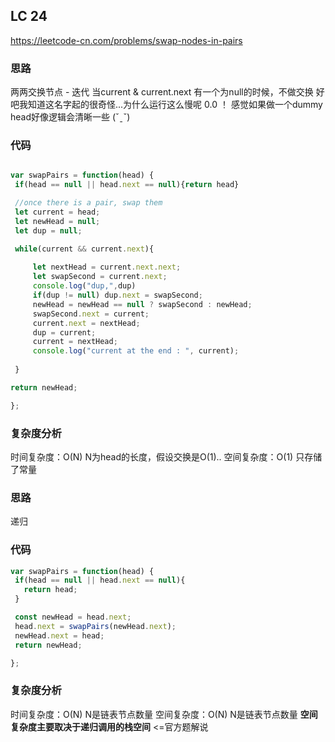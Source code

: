 ## LC 24
https://leetcode-cn.com/problems/swap-nodes-in-pairs
### 思路
两两交换节点 - 迭代
当current & current.next 有一个为null的时候，不做交换
好吧我知道这名字起的很奇怪...为什么运行这么慢呢 0.0 ！
感觉如果做一个dummy head好像逻辑会清晰一些 (ˇˍˇ) 

### 代码
 ``` JavaScript

var swapPairs = function(head) {
  if(head == null || head.next == null){return head}

  //once there is a pair, swap them
  let current = head;
  let newHead = null;
  let dup = null;

  while(current && current.next){
    
      let nextHead = current.next.next;
      let swapSecond = current.next;
      console.log("dup,",dup)
      if(dup != null) dup.next = swapSecond;
      newHead = newHead == null ? swapSecond : newHead;
      swapSecond.next = current;
      current.next = nextHead;
      dup = current;
      current = nextHead;
      console.log("current at the end : ", current);
   
  }

return newHead;

};

```
### 复杂度分析
时间复杂度：O(N) N为head的长度，假设交换是O(1)..
空间复杂度：O(1) 只存储了常量


### 思路
递归

### 代码
 ``` JavaScript
var swapPairs = function(head) {
  if(head == null || head.next == null){
    return head;
  }

  const newHead = head.next;
  head.next = swapPairs(newHead.next);
  newHead.next = head;
  return newHead;

};

```
### 复杂度分析
时间复杂度：O(N) N是链表节点数量
空间复杂度：O(N) N是链表节点数量 **空间复杂度主要取决于递归调用的栈空间** <=官方题解说


